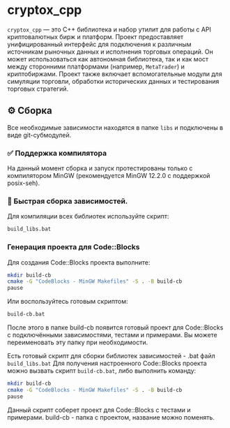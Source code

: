 # cryptox_cpp

`cryptox_cpp` — это C++ библиотека и набор утилит для работы с API криптовалютных бирж и платформ.
Проект предоставляет унифицированный интерфейс для подключения к различным источникам рыночных данных и исполнения торговых операций.
Он может использоваться как автономная библиотека, так и как мост между сторонними платформами (например, `MetaTrader`) и криптобиржами.
Проект также включает вспомогательные модули для симуляции торговли, обработки исторических данных и тестирования торговых стратегий.

## ⚙️ Сборка

Все необходимые зависимости находятся в папке `libs` и подключены в виде git-субмодулей.

### ✅ Поддержка компилятора

На данный момент сборка и запуск протестированы только с компилятором MinGW (рекомендуется MinGW 12.2.0 с поддержкой posix-seh).

### 🔨 Быстрая сборка зависимостей.

Для компиляции всех библиотек используйте скрипт:

```bash
build_libs.bat
```

### Генерация проекта для Code::Blocks

Для создания Code::Blocks проекта выполните:

```bash
mkdir build-cb
cmake -G "CodeBlocks - MinGW Makefiles" -S . -B build-cb
pause
```

Или воспользуйтесь готовым скриптом:

```bash
build-cb.bat
```

После этого в папке build-cb появится готовый проект для Code::Blocks с подключёнными зависимостями, тестами и примерами.
Вы можете переименовать эту папку при необходимости.


Есть готовый скрипт для сборки библиотек зависимостей - .bat файл `build_libs.bat`
Для получения настроенного Code::Blocks проекта можно вызвать скрипт `build-cb.bat`, либо выполнить команду:

```bash
mkdir build-cb
cmake -G "CodeBlocks - MinGW Makefiles" -S . -B build-cb
pause
```

Данный скрипт соберет проект для Code::Blocks с тестами и примерами.
build-cb - папка с проектом, название можно поменять.